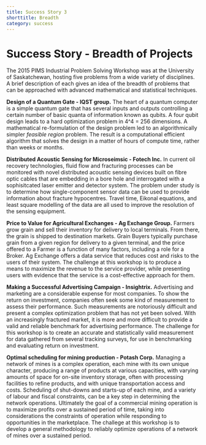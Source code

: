 ```yaml
---
title: Success Story 3
shorttitle: Breadth
category: success
---
```


# Success Story - Breadth of Projects

The 2015 PIMS Industrial Problem Solving Workshop was at the University of Saskatchewan, hosting five problems from a wide variety of disciplines. A brief description of each gives an idea of the breadth of problems that can be approached with advanced mathematical and statistical techniques.

**Design of a Quantum Gate - IQST group.**
The heart of a quantum computer is a simple quantum gate that has several inputs and outputs controlling a certain number of basic quanta of information known as qubits. A four qubit design leads to a hard optimization problem in 4^4 = 256  dimensions. A mathematical re-formulation of the design problem led to an algorithmically simpler *feasible region* problem. The result is a computational efficient algorithm that solves the design in a matter of hours of compute time, rather than weeks or months. 

**Distributed Acoustic Sensing for Microseimsic - Fotech Inc.**
In current oil recovery technologies, fluid flow and fracturing processes can be monitored with novel distributed acoustic sensing devices built on fibre optic cables that are embedding in a bore hole and interrogated with a sophisitcated laser emitter and detector system. The problem under study is to determine how single-component sensor data can be used to provide information about fracture hypocentres. Travel time, Eikonal equations, and least square modelling of the data are all used to improve the resolution of the sensing equipment. 

**Price to Value for Agricultural Exchanges - Ag Exchange Group.**
Farmers grow grain and sell their inventory for delivery to local terminals. From there, the grain is shipped to destination markets. Grain Buyers typically purchase grain from a given region for delivery to a given terminal, and the price offered to a Farmer is a function of many factors, including a role for a Broker. Ag Exchange offers a data service that reduces cost and risks to the users of their system. The challenge at this workshop is to produce a means to maximize the revenue to the service provider, while presenting users with evidence that the service is a cost-effective approach for them.

**Making a Successful Advertising Campaign - Insightrix.**
Advertising and marketing are a considerable expense for most companies. To show the return on investment, companies often seek some kind of measurement to assess their performance. Such measurements are notoriously difficult and present a complex optimization problem that has not yet been solved. With an increasingly fractured market, it is more and more difficult to provide a valid and reliable benchmark for advertising performance. The challenge for this workshop is to create an accurate and statistically valid measurement for data gathered from several tracking surveys, for use in benchmarking and evaluating return on investment. 

**Optimal scheduling for mining production - Potash Corp.**
Managing a network of mines is a complex operation, each mine with its own unique character, producing a range of products at various capacities, with varying amounts of space for
on-site inventory storage, often with processing facilities to refine products, and with unique transportation access and costs. Scheduling of shut-downs and starts-up of each mine, and a variety of labour and fiscal constraints, can be a key step in determining the network operations. Ultimately the goal of a commercial mining operation is to maximize profits over a sustained period of time, taking into considerations the constraints of operation while responding to opportunities in the marketplace. The challege at this workshop is to develop a general methodology to reliably optimize operations of a network of mines over a
sustained period. 

